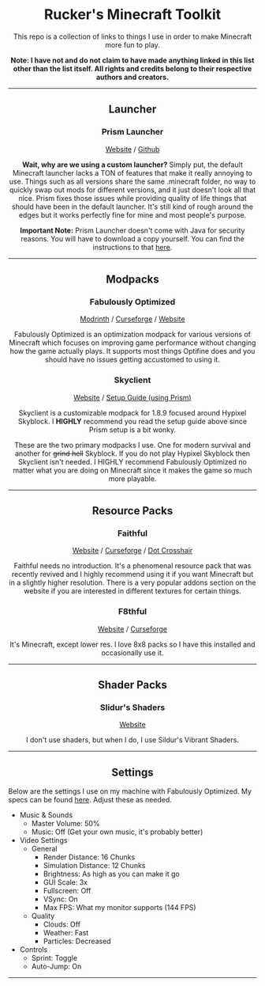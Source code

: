 <h1 align="center">Rucker's Minecraft Toolkit</h1>

<p align="center">This repo is a collection of links to things I use in order to make Minecraft more fun to play.  
  
<p align="center"><b>Note: I have not and do not claim to have made anything linked in this list other than the list itself. All rights and credits belong to their respective authors and creators.</b>  

--------------------
<h2 align="center">Launcher</h2>  

<h3 align="center">Prism Launcher</h3>  
<p align="center"><a href="https://prismlauncher.org/" target="_blank">Website</a> / <a href="https://github.com/PrismLauncher/PrismLauncher/" target="_blank">Github</a></p>  
  
<p align="center"><b>Wait, why are we using a custom launcher?</b>  
Simply put, the default Minecraft launcher lacks a TON of features that make it really annoying to use. Things such as all versions share the same .minecraft folder, no way to quickly swap out mods for different versions, and it just doesn't look all that nice. Prism fixes those issues while providing quality of life things that should have been in the default launcher. It's still kind of rough around the edges but it works perfectly fine for mine and most people's purpose.

<p align="center"><b>Important Note:</b> Prism Launcher doesn't come with Java for security reasons. You will have to download a copy yourself. You can find the instructions to that <a href="https://prismlauncher.org/wiki/getting-started/installing-java/" target="_blank">here</a>.

--------------------
<h2 align="center">Modpacks</h2>  

<h3 align="center">Fabulously Optimized</h3>  
<p align="center"><a href="https://modrinth.com/modpack/fabulously-optimized" target="_blank">Modrinth</a> / <a href="https://www.curseforge.com/minecraft/modpacks/fabulously-optimized" target="_blank">Curseforge</a> / <a href="https://fabulously-optimized.gitbook.io/modpack/" target="_blank">Website</a></p>  
<p align="center">Fabulously Optimized is an optimization modpack for various versions of Minecraft which focuses on improving game performance without changing how the game actually plays. It supports most things Optifine does and you should have no issues getting accustomed to using it.  
  
<h3 align="center">Skyclient</h3> 
<p align="center"><a href="https://skyclient.co/" target="_blank">Website</a> / <a href="https://microcontrollersdev.github.io/Alternatives/launcher/prism_win/#step-4-creating-an-instance" target="_blank">Setup Guide (using Prism)</a>
<p align="center">Skyclient is a customizable modpack for 1.8.9 focused around Hypixel Skyblock. I <b>HIGHLY</b> recommend you read the setup guide above since Prism setup is a bit wonky.

<p align="center">These are the two primary modpacks I use. One for modern survival and another for <s>grind hell</s> Skyblock. If you do not play Hypixel Skyblock then Skyclient isn't needed. I HIGHLY recommend Fabulously Optimized no matter what you are doing on Minecraft since it makes the game so much more playable. 

--------------------
<h2 align="center">Resource Packs</h2>  

<h3 align="center">Faithful</h3>  
<p align="center"><a href="https://faithfulpack.net/" target="_blank">Website</a> / <a href="https://www.curseforge.com/minecraft/texture-packs/faithful-32x" target="_blank">Curseforge</a> / <a href="https://faithfulpack.net/addons/DotCrosshair" target="_blank">Dot Crosshair</a>
<p align="center">Faithful needs no introduction. It's a phenomenal resource pack that was recently revived and I highly recommend using it if you want Minecraft but in a slightly higher resolution. There is a very popular addons section on the website if you are interested in different textures for certain things.  

<h3 align="center">F8thful</h3>
<p align="center"><a href="https://ewanhowell.com/resourcepacks/f8thful/" target="_blank">Website</a> / <a href="https://www.curseforge.com/minecraft/texture-packs/f8thful" target="_blank">Curseforge</a>
<p align="center">It's Minecraft, except lower res. I love 8x8 packs so I have this installed and occasionally use it. 

--------------------
<h2 align="center">Shader Packs</h2>  

<h3 align="center">Slidur's Shaders</h3>  
<p align="center"><a href="https://sildurs-shaders.github.io/" target="_blank">Website</a>
<p align="center">I don't use shaders, but when I do, I use Sildur's Vibrant Shaders.

--------------------
<h2 align="center">Settings</h2>  

Below are the settings I use on my machine with Fabulously Optimized. My specs can be found [here](https://us-east-1.tixte.net/uploads/screenshots.blueberry.moe/Speccy64_jmr2W7nmbX.png). Adjust these as needed.

- Music & Sounds
	- Master Volume: 50%
	- Music: Off (Get your own music, it's probably better)
- Video Settings
	- General
		- Render Distance: 16 Chunks
		- Simulation Distance: 12 Chunks
		- Brightness: As high as you can make it go
		- GUI Scale: 3x
		- Fullscreen: Off
		- VSync: On
		- Max FPS: What my monitor supports (144 FPS)
	- Quality
		- Clouds: Off
		- Weather: Fast
		- Particles: Decreased
- Controls
	- Sprint: Toggle
	- Auto-Jump: On

--------------------
